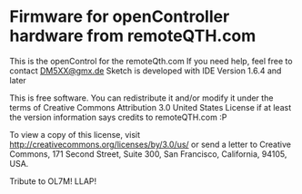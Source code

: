 # Firmware for openController hardware from remoteQTH.com
This is the openControl for the remoteQth.com 
If you need help, feel free to contact DM5XX@gmx.de
Sketch is developed with IDE Version 1.6.4 and later

This is free software. You can redistribute it and/or modify it under the terms of Creative Commons Attribution 3.0 United States License if at least the version information says credits to remoteQTH.com :P

To view a copy of this license, visit http://creativecommons.org/licenses/by/3.0/us/ 
or send a letter to Creative Commons, 171 Second Street, Suite 300, San Francisco, California, 94105, USA.

Tribute to OL7M!
LLAP!

